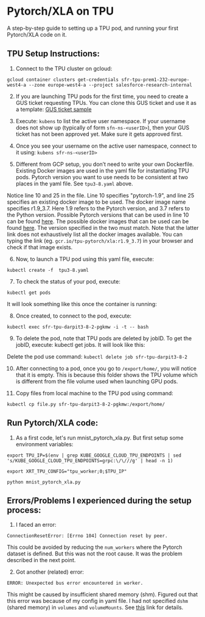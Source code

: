 # Pytorch/XLA on TPU

A step-by-step guide to setting up a TPU pod, and running your first Pytorch/XLA code on it.

## TPU Setup Instructions:

1. Connect to the TPU cluster on gcloud:

`gcloud container clusters get-credentials sfr-tpu-prem1-232-europe-west4-a --zone europe-west4-a --project salesforce-research-internal`

2. If you are launching TPU pods for the first time, you need to create a GUS ticket requesting TPUs. You can clone this GUS ticket and use it as a template: [GUS ticket sample](https://gus.lightning.force.com/lightning/r/ADM_Work__c/a07EE00000xJc8tYAC/view)

3.  Execute: `kubens` to list the active user namespace. If your username does not show up (typically of form `sfn-ns-<userID>`), then your GUS ticket has not been approved yet. Make sure it gets approved first.

4. Once you see your username on the active user namespace, connect to it using: 
`kubens sfr-ns-<userID>`

5. Different from GCP setup, you don’t need to write your own Dockerfile. Existing Docker images are used in the yaml file for instantiating TPU pods. Pytorch version you want to use needs to be consistent at two places in the yaml file. See `tpu3-8.yaml` above.
  
  Notice line 10 and 25 in the file. Line 10 specifies "pytorch-1.9", and line 25 specifies an existing docker image to be used. The docker image name specifies r1.9_3.7. Here 1.9 refers to the Pytorch version, and 3.7 refers to the Python version. Possible Pytorch versions that can be used in line 10 can be found [here](https://cloud.google.com/tpu/docs/supported-tpu-versions). The possible docker images that can be used can be found [here](https://github.com/pytorch/xla/). The version specified in the two must match. Note that the latter link does not exhaustively list all the docker images available. You can typing the link (eg. `gcr.io/tpu-pytorch/xla:r1.9_3.7`) in your browser and check if that image exists.

6. Now, to launch a TPU pod using this yaml file, execute:

`kubectl create -f  tpu3-8.yaml`

7. To check the status of your pod, execute:

`kubectl get pods`

It will look something like this once the container is running:

8. Once created, to connect to the pod, execute: 

`kubectl exec sfr-tpu-darpit3-8-2-pgkmw -i -t -- bash`

9. To delete the pod, note that TPU pods are deleted by jobID. To get the jobID, execute: kubectl get jobs. It will look like this:

Delete the pod use command: `kubectl delete job sfr-tpu-darpit3-8-2`

10. After connecting to a pod, once you go to `/export/home/`, you will notice that it is empty. This is because this folder shows the TPU volume which is different from the file volume used when launching GPU pods.

11. Copy files from local machine to the TPU pod using command:
 
`kubectl cp file.py sfr-tpu-darpit3-8-2-pgkmw:/export/home/`

## Run Pytorch/XLA code:

1. As a first code, let's run mnist_pytorch_xla.py. But first setup some environment variables:

`export TPU_IP=$(env | grep KUBE_GOOGLE_CLOUD_TPU_ENDPOINTS | sed 's/KUBE_GOOGLE_CLOUD_TPU_ENDPOINTS=grpc:\/\///g' | head -n 1)`
  
`export XRT_TPU_CONFIG="tpu_worker;0;$TPU_IP"`

`python mnist_pytorch_xla.py`


## Errors/Problems I experienced during the setup process:

1. I faced an error: 

`ConnectionResetError: [Errno 104] Connection reset by peer.`

This could be avoided by reducing the `num_workers` where the Pytorch dataset is defined. But this was not the root cause. It was the problem described in the next point.

2. Got another (related) error: 
 
`ERROR: Unexpected bus error encountered in worker.`

This might be caused by insufficient shared memory (shm). Figured out that this error was because of my config in yaml file. I had not specified `dshm` (shared memory) in `volumes` and `volumeMounts`. See [this](https://medium.com/dive-into-ml-ai/raising-shared-memory-limit-of-a-kubernetes-container-62aae0468a33) link for details.
